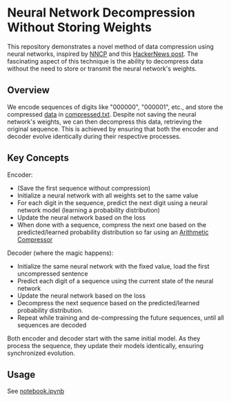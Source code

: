 # Neural Network Decompression Without Storing Weights
This repository demonstrates a novel method of data compression using neural networks, inspired by [NNCP](https://bellard.org/nncp/) and this [HackerNews post](https://news.ycombinator.com/item?id=27244810). The fascinating aspect of this technique is the ability to decompress data without the need to store or transmit the neural network's weights.

## Overview
We encode sequences of digits like "000000", "000001", etc., and store the compressed [data](data.txt) in [compressed.txt](compressed.txt). Despite not saving the neural network's weights, we can then decompress this data, retrieving the original sequence. This is achieved by ensuring that both the encoder and decoder evolve identically during their respective processes.

## Key Concepts
Encoder:
- (Save the first sequence without compression)
- Initialize a neural network with all weights set to the same value
- For each digit in the sequence, predict the next digit using a neural network model (learning a probability distribution)
- Update the neural network based on the loss
- When done with a sequence, compress the next one based on the predicted/learned probability distribution so far using an [Arithmetic Compressor](https://pypi.org/project/arithmetic-compressor/)

Decoder (where the magic happens):
- Initialize the same neural network with the fixed value, load the first uncompressed sentence
- Predict each digit of a sequence using the current state of the neural network
- Update the neural network based on the loss
- Decompress the next sequence based on the predicted/learned probability distribution.
- Repeat while training and de-compressing the future sequences, until all sequences are decoded

Both encoder and decoder start with the same initial model. As they process the sequence, they update their models identically, ensuring synchronized evolution.

## Usage
See [notebook.ipynb](notebook.ipynb)
